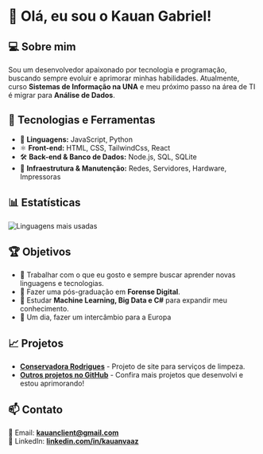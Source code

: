 # 👋 Olá, eu sou o Kauan Gabriel!

## 💻 Sobre mim
Sou um desenvolvedor apaixonado por tecnologia e programação, buscando sempre evoluir e aprimorar minhas habilidades. Atualmente, curso **Sistemas de Informação na UNA** e meu próximo passo na área de TI é migrar para **Análise de Dados**.

## 🚀 Tecnologias e Ferramentas
- 🔹 **Linguagens:** JavaScript, Python
- ⚛️ **Front-end:** HTML, CSS, TailwindCss, React
- 🛠 **Back-end & Banco de Dados:** Node.js, SQL, SQLite
- 🔧 **Infraestrutura & Manutenção:** Redes, Servidores, Hardware, Impressoras

## 📊 Estatísticas
![Linguagens mais usadas](https://github-readme-stats.vercel.app/api/top-langs/?username=KauanBotz&layout=compact&langs_count=4&theme=dark)

## 🏆 Objetivos
- 🎯 Trabalhar com o que eu gosto e sempre buscar aprender novas linguagens e tecnologias.
- 🎯 Fazer uma pós-graduação em **Forense Digital**.
- 🎯 Estudar **Machine Learning, Big Data e C#** para expandir meu conhecimento.
- 🎯 Um dia, fazer um intercâmbio para a Europa

## 📈 Projetos
- **[Conservadora Rodrigues](https://github.com/KauanBotz/conservadora-rodrigues-website)** - Projeto de site para serviços de limpeza.
- **[Outros projetos no GitHub](https://github.com/KauanBotz?tab=repositories)** - Confira mais projetos que desenvolvi e estou aprimorando!

## 📫 Contato
📩 Email: **kauanclient@gmail.com**  
💼 LinkedIn: **[linkedin.com/in/kauanvaaz](https://linkedin.com/in/kauanvaaz)**
